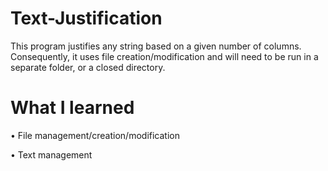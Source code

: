 # Text-Justification

This program justifies any string based on a given number of columns. Consequently, it uses file creation/modification and                 will need to be run in a separate folder, or a closed directory.

# What I learned 

   • File management/creation/modification
   
   • Text management
